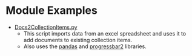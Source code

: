 Module Examples
===============
* [Docs2CollectionItems.py](Docs2CollectionItems.py)
    * This script imports data from an excel spreadsheet and uses it to add documents to existing collection items.
    * Also uses the [pandas](https://pypi.org/project/pandas/) and [progressbar2](https://pypi.org/project/progressbar2/) libraries.
